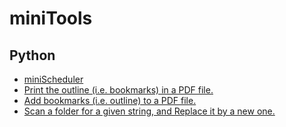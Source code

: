 # miniTools

## Python
- [miniScheduler](./scheduler)
- [Print the outline (i.e. bookmarks) in a PDF file.](./printPdfOutline.py)
- [Add bookmarks (i.e. outline) to a PDF file.](https://github.com/pvcStillInGradSchool/pdfbookmarker)
- [Scan a folder for a given string, and Replace it by a new one.](./scan_and_replace.py)
